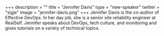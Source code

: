 +++
description = ""
title = "Jennifer Davis"
type = "new-speaker"
twitter = "sigje"
image = "jennifer-davis.png"
+++
Jennifer Davis is the co-author of Effective DevOps. In her day job, she is a senior site reliability engineer at RealSelf. Jennifer speaks about DevOps, tech culture, and monitoring and gives tutorials on a variety of technical topics.